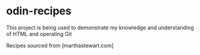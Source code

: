 # odin-recipes
This project is being used to demonstrate my knowledge and understanding of HTML and operating Git

Recipes sourced from [marthastewart.com]